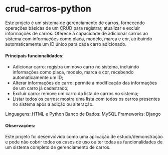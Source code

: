 # crud-carros-python

Este projeto é um sistema de gerenciamento de carros, fornecendo operações básicas de um CRUD para registrar, atualizar e excluir informações de carros. Oferece a capacidade de adicionar carros ao sistema com informações como placa, modelo, marca e cor, atribuindo automaticamente um ID único para cada carro adicionado.

#### Principais funcionalidades:

- Adicionar carro: registra um novo carro no sistema, incluindo informações como placa, modelo, marca e cor, recebendo automaticamente um ID;
- Alterar informações do carro: permite a modificação das informações de um carro já cadastrado;
- Excluir carro: remove um carro da lista de carros no sistema;
- Listar todos os carros: mostra uma lista com todos os carros presentes no sistema após a adição ou alteração.

Linguagens: HTML e Python
Banco de Dados: MySQL
Frameworks: Django

#### Observações:

Este projeto foi desenvolvido como uma aplicação de estudo/demonstração e pode não cobrir todos os casos de uso ou ter todas as funcionalidades de um sistema completo de gerenciamento de carros.
